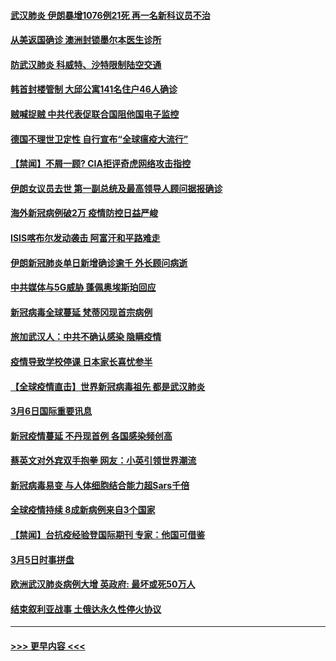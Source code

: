 #### [武汉肺炎 伊朗暴增1076例21死 再一名新科议员不治](../pages/prog202/a102794260.md?t=03072331) 
#### [从美返国确诊 澳洲封锁墨尔本医生诊所](../pages/prog202/a102794086.md?t=03072331) 
#### [防武汉肺炎 科威特、沙特限制陆空交通](../pages/prog202/a102793875.md?t=03072331) 
#### [韩首封楼管制 大邱公寓141名住户46人确诊](../pages/prog202/a102793841.md?t=03072331) 
#### [贼喊捉贼  中共代表促联合国阻他国电子监控](../pages/prog202/a102793638.md?t=03072331) 
#### [德国不理世卫定性 自行宣布“全球瘟疫大流行”](../pages/prog202/a102793673.md?t=03072331) 
#### [【禁闻】不屑一顾? CIA拒评奇虎网络攻击指控](../pages/prog202/a102793736.md?t=03072331) 
#### [伊朗女议员去世 第一副总统及最高领导人顾问据报确诊](../pages/prog202/a102793591.md?t=03072331) 
#### [海外新冠病例破2万 疫情防控日益严峻](../pages/prog202/a102793661.md?t=03072331) 
#### [ISIS喀布尔发动袭击 阿富汗和平路难走](../pages/prog202/a102793659.md?t=03072331) 
#### [伊朗新冠肺炎单日新增确诊逾千 外长顾问病逝](../pages/prog202/a102793574.md?t=03072331) 
#### [中共媒体与5G威胁 蓬佩奥埃斯珀回应](../pages/prog202/a102793514.md?t=03072331) 
#### [新冠病毒全球蔓延 梵蒂冈现首宗病例](../pages/prog202/a102793500.md?t=03072331) 
#### [旅加武汉人：中共不确认感染 隐瞒疫情](../pages/prog202/a102793446.md?t=03072331) 
#### [疫情导致学校停课 日本家长喜忧参半](../pages/prog202/a102793448.md?t=03072331) 
#### [【全球疫情直击】世界新冠病毒祖先 都是武汉肺炎](../pages/prog202/a102793272.md?t=03072331) 
#### [3月6日国际重要讯息](../pages/prog202/a102793252.md?t=03072331) 
#### [新冠疫情蔓延 不丹现首例 各国感染频创高](../pages/prog202/a102793120.md?t=03072331) 
#### [蔡英文对外宾双手抱拳 网友：小英引领世界潮流](../pages/prog202/a102793003.md?t=03072331) 
#### [新冠病毒易变 与人体细胞结合能力超Sars千倍](../pages/prog202/a102792974.md?t=03072331) 
#### [全球疫情持续 8成新病例来自3个国家](../pages/prog202/a102792857.md?t=03072331) 
#### [【禁闻】台抗疫经验登国际期刊 专家：他国可借鉴](../pages/prog202/a102792813.md?t=03072331) 
#### [3月5日时事拼盘](../pages/prog202/a102792802.md?t=03072331) 
#### [欧洲武汉肺炎病例大增 英政府: 最坏或死50万人](../pages/prog202/a102792740.md?t=03072331) 
#### [结束叙利亚战事 土俄达永久性停火协议](../pages/prog202/a102792768.md?t=03072331) 

----
#### [ >>> 更早内容 <<< ](../indexes/prog202-earlier.md)

